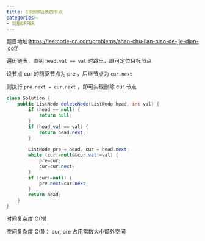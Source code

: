 ```yaml
---
title: 18删除链表的节点
categories: 
- 剑指OFFER
---
```


题目地址:https://leetcode-cn.com/problems/shan-chu-lian-biao-de-jie-dian-lcof/

遍历链表，直到 `head.val == val` 时跳出，即可定位目标节点

设节点 cur 的前驱节点为 pre ，后继节点为 `cur.next`

则执行 `pre.next = cur.next` ，即可实现删除 cur 节点

```java
class Solution {
    public ListNode deleteNode(ListNode head, int val) {
        if (head == null) {
            return null;
        }
        if (head.val == val) {
            return head.next;
        }
        
        ListNode pre = head, cur = head.next;
        while (cur!=null&&cur.val!=val) {
            pre=cur;
            cur=cur.next;
        }
        if (cur!=null) {
            pre.next=cur.next;
        }
        return head;
    }
}
```

时间复杂度 O(N)

空间复杂度 O(1)： cur, pre 占用常数大小额外空间